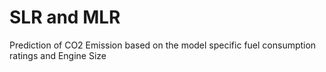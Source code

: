 # SLR and MLR
Prediction of CO2 Emission based on the model specific fuel consumption ratings and Engine Size
